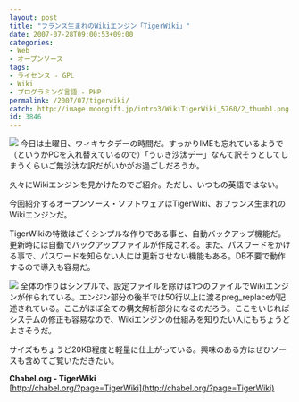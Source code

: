 ```yaml
---
layout: post
title: "フランス生まれのWikiエンジン「TigerWiki」"
date: 2007-07-28T09:00:53+09:00
categories:
- Web
- オープンソース
tags: 
- ライセンス - GPL
- Wiki
- プログラミング言語 - PHP
permalink: /2007/07/tigerwiki/
catch: http://image.moongift.jp/intro3/WikiTigerWiki_5760/2_thumb1.png
id: 3846
---
```

[![](http://image.moongift.jp/intro3/WikiTigerWiki_5760/1_thumb1.png)](http://image.moongift.jp/intro3/WikiTigerWiki_5760/13.png) 今日は土曜日、ウィキサタデーの時間だ。すっかりIMEも忘れているようで（というかPCを入れ替えているので）「うぃき沙汰デー」なんて訳そうとしてしまうくらいご無沙汰な訳だがいかがお過ごしだろうか。   
  
久々にWikiエンジンを見かけたのでご紹介。ただし、いつもの英語ではない。   
  
今回紹介するオープンソース・ソフトウェアはTigerWiki、おフランス生まれのWikiエンジンだ。   
  
<!--more-->  
  
TigerWikiの特徴はごくシンプルな作りである事と、自動バックアップ機能だ。更新時には自動でバックアップファイルが作成される。また、パスワードをかける事で、パスワードを知らない人には更新させない機能もある。DB不要で動作するので導入も容易だ。   
  
[![](http://image.moongift.jp/intro3/WikiTigerWiki_5760/2_thumb1.png)](http://image.moongift.jp/intro3/WikiTigerWiki_5760/23.png) 全体の作りはシンプルで、設定ファイルを除けば1つのファイルでWikiエンジンが作られている。エンジン部分の後半では50行以上に渡るpreg\_replaceが記述されている。ここがほぼ全ての構文解析部分になるのだろう。ここをいじればシステムの修正も容易なので、Wikiエンジンの仕組みを知りたい人にもちょうどよさそうだ。   
  
サイズもちょうど20KB程度と軽量に仕上がっている。興味のある方はぜひソースも含めてご覧いただきたい。   
  
**Chabel.org - TigerWiki**  
[http://chabel.org/?page=TigerWiki](http://chabel.org/?page=TigerWiki)